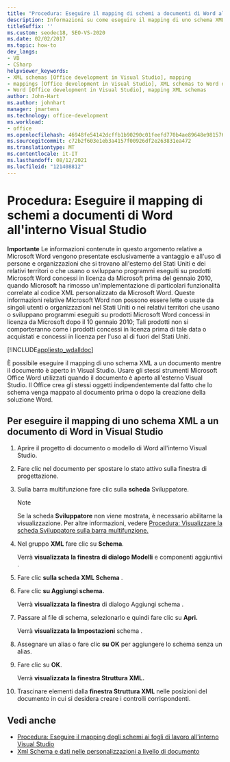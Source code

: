 ```yaml
---
title: "Procedura: Eseguire il mapping di schemi a documenti di Word all'interno Visual Studio"
description: Informazioni su come eseguire il mapping di uno schema XML a Microsoft Office documento di Word mentre il documento è aperto in Visual Studio.
titleSuffix: ''
ms.custom: seodec18, SEO-VS-2020
ms.date: 02/02/2017
ms.topic: how-to
dev_langs:
- VB
- CSharp
helpviewer_keywords:
- XML schemas [Office development in Visual Studio], mapping
- mappings [Office development in Visual Studio], XML schemas to Word documents
- Word [Office development in Visual Studio], mapping XML schemas
author: John-Hart
ms.author: johnhart
manager: jmartens
ms.technology: office-development
ms.workload:
- office
ms.openlocfilehash: 46948fe54142dcffb1b90290c01feefd770b4ae89648e98157694ccf18c3760a
ms.sourcegitcommit: c72b2f603e1eb3a4157f00926df2e263831ea472
ms.translationtype: MT
ms.contentlocale: it-IT
ms.lasthandoff: 08/12/2021
ms.locfileid: "121408812"
---
```

# <a name="how-to-map-schemas-to-word-documents-inside-visual-studio"></a>Procedura: Eseguire il mapping di schemi a documenti di Word all'interno Visual Studio
  **Importante** Le informazioni contenute in questo argomento relative a Microsoft Word vengono presentate esclusivamente a vantaggio e all'uso di persone e organizzazioni che si trovano all'esterno del Stati Uniti e dei relativi territori o che usano o sviluppano programmi eseguiti su prodotti Microsoft Word concessi in licenza da Microsoft prima del gennaio 2010, quando Microsoft ha rimosso un'implementazione di particolari funzionalità correlate al codice XML personalizzato da Microsoft Word. Queste informazioni relative Microsoft Word non possono essere lette o usate da singoli utenti o organizzazioni nel Stati Uniti o nei relativi territori che usano o sviluppano programmi eseguiti su prodotti Microsoft Word concessi in licenza da Microsoft dopo il 10 gennaio 2010; Tali prodotti non si comporteranno come i prodotti concessi in licenza prima di tale data o acquistati e concessi in licenza per l'uso al di fuori del Stati Uniti.

 [!INCLUDE[appliesto_wdalldoc](../vsto/includes/appliesto-wdalldoc-md.md)]

 È possibile eseguire il mapping di uno schema XML a un documento mentre il documento è aperto in Visual Studio. Usare gli stessi strumenti Microsoft Office Word utilizzati quando il documento è aperto all'esterno Visual Studio. Il Office crea gli stessi oggetti indipendentemente dal fatto che lo schema venga mappato al documento prima o dopo la creazione della soluzione Word.

## <a name="to-map-an-xml-schema-to-a-word-document-in-visual-studio"></a>Per eseguire il mapping di uno schema XML a un documento di Word in Visual Studio

1. Aprire il progetto di documento o modello di Word all'interno Visual Studio.

2. Fare clic nel documento per spostare lo stato attivo sulla finestra di progettazione.

3. Sulla barra multifunzione fare clic sulla **scheda** Sviluppatore.

    > [!NOTE]
    > Se la scheda **Sviluppatore** non viene mostrata, è necessario abilitarne la visualizzazione. Per altre informazioni, vedere [Procedura: Visualizzare la scheda Sviluppatore sulla barra multifunzione.](../vsto/how-to-show-the-developer-tab-on-the-ribbon.md)

4. Nel gruppo **XML** fare clic su **Schema**.

     Verrà **visualizzata la finestra di dialogo Modelli** e componenti aggiuntivi .

5. Fare clic **sulla scheda XML Schema** .

6. Fare clic **su Aggiungi schema.**

     Verrà **visualizzata la finestra** di dialogo Aggiungi schema .

7. Passare al file di schema, selezionarlo e quindi fare clic su **Apri.**

     Verrà **visualizzata la Impostazioni** schema .

8. Assegnare un alias o fare clic **su OK** per aggiungere lo schema senza un alias.

9. Fare clic su **OK**.

     Verrà **visualizzata la finestra Struttura XML.**

10. Trascinare elementi dalla **finestra Struttura XML** nelle posizioni del documento in cui si desidera creare i controlli corrispondenti.

## <a name="see-also"></a>Vedi anche
- [Procedura: Eseguire il mapping degli schemi ai fogli di lavoro all'interno Visual Studio](../vsto/how-to-map-schemas-to-worksheets-inside-visual-studio.md)
- [Xml Schema e dati nelle personalizzazioni a livello di documento](../vsto/xml-schemas-and-data-in-document-level-customizations.md)
